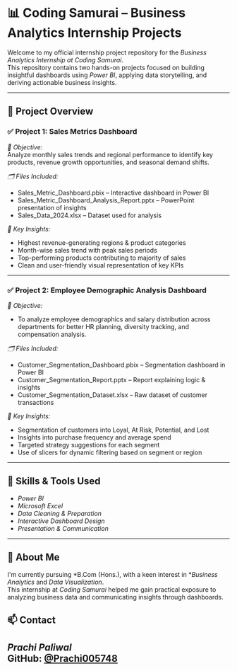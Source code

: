 # 📊 Coding Samurai – Business Analytics Internship Projects

Welcome to my official internship project repository for the *Business Analytics Internship at Coding Samurai*.  
This repository contains two hands-on projects focused on building insightful dashboards using *Power BI*, applying data storytelling, and deriving actionable business insights.

---

## 🚀 Project Overview

### ✅ Project 1: Sales Metrics Dashboard

*🎯 Objective:*  
Analyze monthly sales trends and regional performance to identify key products, revenue growth opportunities, and seasonal demand shifts.

*🗂 Files Included:*
- Sales_Metric_Dashboard.pbix – Interactive dashboard in Power BI  
- Sales_Metric_Dashboard_Analysis_Report.pptx – PowerPoint presentation of insights  
- Sales_Data_2024.xlsx – Dataset used for analysis  

*📌 Key Insights:*
- Highest revenue-generating regions & product categories  
- Month-wise sales trend with peak sales periods  
- Top-performing products contributing to majority of sales  
- Clean and user-friendly visual representation of key KPIs  

---

### ✅ Project 2: Employee Demographic Analysis Dashboard

*🎯 Objective:*  
- To analyze employee demographics and salary distribution across departments for better HR planning, diversity tracking, and compensation analysis.

*🗂 Files Included:*
- Customer_Segmentation_Dashboard.pbix – Segmentation dashboard in Power BI  
- Customer_Segmentation_Report.pptx – Report explaining logic & insights  
- Customer_Segmentation_Dataset.xlsx – Raw dataset of customer transactions  

*📌 Key Insights:*
- Segmentation of customers into Loyal, At Risk, Potential, and Lost  
- Insights into purchase frequency and average spend  
- Targeted strategy suggestions for each segment  
- Use of slicers for dynamic filtering based on segment or region  

---

## 🧠 Skills & Tools Used

- *Power BI*
- *Microsoft Excel*
- *Data Cleaning & Preparation*
- *Interactive Dashboard Design*
- *Presentation & Communication*

---

## 🙋 About Me

I'm currently pursuing *B.Com (Hons.), with a keen interest in **Business Analytics* and *Data Visualization*.  
This internship at *Coding Samurai* helped me gain practical exposure to analyzing business data and communicating insights through dashboards.

## 📫 Contact

*Prachi Paliwal*  
GitHub: [@Prachi005748](https://github.com/Prachi005748)  
---
